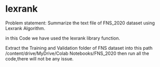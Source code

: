 # lexrank
Problem statement: Summarize the text file of FNS_2020 dataset using Lexrank Algorithm.

in this Code we have used the lexrank library function.

Extract the Training and Validation folder of FNS dataset into this path /content/drive/MyDrive/Colab Notebooks/FNS_2020
then run all the code,there will not be any issue.
